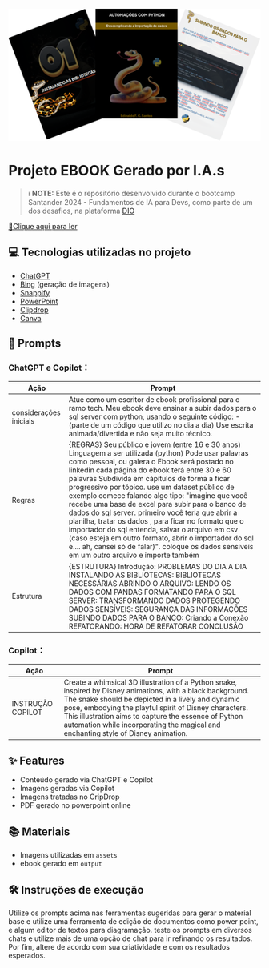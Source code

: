 
![Descrição da imagem](assets/ebook.png)
# Projeto EBOOK Gerado por I.A.s

 > ℹ️ **NOTE:** Este é o repositório desenvolvido durante o bootcamp Santander 2024 - Fundamentos de IA para Devs, como parte de um dos desafios, na plataforma [DIO](https://dio.me)


<a href="https://github.com/edinaldofcs/DIO_CHALLENGES/blob/main/EBOOK/output/ebook%20-%20automa%C3%A7%C3%B5es%20com%20python.pdf" title="View PDF"> 📕Clique aqui para ler</a>

## 💻 Tecnologias utilizadas no projeto
- [ChatGPT](https://chat.openai.com/) 
- [Bing](https://www.bing.com/) (geração de imagens)
- [Snappify](https://snappify.com/)
- [PowerPoint](https://www.microsoft.com/en/microsoft-365/powerpoint)
- [Clipdrop](https://clipdrop.co/)
- [Canva](https://www.canva.com/)


## 🧠 Prompts

### ChatGPT e Copilot：

| Ação              | Prompt                                                                                                                                                                              |
|-------------------|-------------------------------------------------------------------------------------------------------------------------------------------------------------------------------------|
| considerações iniciais | Atue como um escritor de ebook profissional para o ramo tech. Meu ebook deve ensinar a subir dados para o sql server com python, usando o seguinte código: - (parte de um código que utilizo no dia a dia) Use escrita animada/divertida e não seja muito técnico. |
| Regras            | {REGRAS} Seu público e jovem (entre 16 e 30 anos) Linguagem a ser utilizada (python) Pode usar palavras como pessoal, ou galera o Ebook será postado no linkedin cada página do ebook terá entre 30 e 60 palavras Subdivida em cápitulos de forma a ficar progressivo por tópico. use um dataset público de exemplo comece falando algo tipo: "imagine que você recebe uma base de excel para subir para o banco de dados do sql server. primeiro você teria que abrir a planilha, tratar os dados , para ficar no formato que o importador do sql entenda, salvar o arquivo em csv (caso esteja em outro formato, abrir o importador do sql e.... ah, cansei só de falar)". coloque os dados sensiveis em um outro arquivo e importe também |
| Estrutura         | {ESTRUTURA} Introdução: PROBLEMAS DO DIA A DIA​ INSTALANDO AS BIBLIOTECAS: BIBLIOTECAS NECESSÁRIAS​ ABRINDO O ARQUIVO​: LENDO OS DADOS COM PANDAS FORMATANDO PARA O SQL SERVER​: TRANSFORMANDO DADOS​ PROTEGENDO DADOS SENSÍVEIS​: SEGURANÇA DAS INFORMAÇÕES​ SUBINDO DADOS PARA O BANCO: Criando a Conexão REFATORANDO​: HORA DE REFATORAR​ CONCLUSÃO |


### Copilot：


| Ação                        | Prompt                                                                                                                                                                                       |
|-----------------------------|----------------------------------------------------------------------------------------------------------------------------------------------------------------------------------------------|
| INSTRUÇÃO COPILOT           | Create a whimsical 3D illustration of a Python snake, inspired by Disney animations, with a black background. The snake should be depicted in a lively and dynamic pose, embodying the playful spirit of Disney characters. This illustration aims to capture the essence of Python automation while incorporating the magical and enchanting style of Disney animation. |


## ✨ Features

- Conteúdo gerado via ChatGPT e Copilot
- Imagens geradas via Copilot
- Imagens tratadas no CripDrop
- PDF gerado no powerpoint online

## 📚 Materiais

- Imagens utilizadas em `assets`
- ebook gerado em `output`


## 🛠️ Instruções de execução

Utilize os prompts acima nas ferramentas sugeridas para gerar o material base e utilize uma ferramenta de edição de documentos como power point, e algum editor de textos para diagramação. teste os prompts em diversos chats e utilize mais de uma opção de chat para ir refinando os resultados. Por fim, altere de acordo com sua criatividade e com os resultados esperados.
